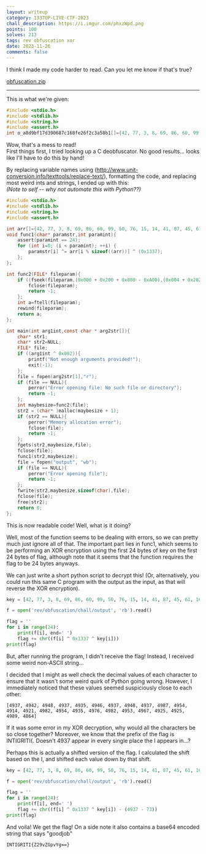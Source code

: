 ```yaml
---
layout: writeup
category: 1337UP-LIVE-CTF-2023
chall_description: https://i.imgur.com/phxzWpd.png
points: 100
solves: 213
tags: rev obfuscation xor
date: 2023-11-26
comments: false
---
```


I think I made my code harder to read. Can you let me know if that's true?  

[obfuscation.zip](https://github.com/Nightxade/ctf-writeups/assets/CTFs/1337-UP-LIVE-CTF-2023/obfuscation.zip) 

---

This is what we're given:
```c
#include <stdio.h>
#include <stdlib.h>
#include <string.h>
#include <assert.h>
int o_a8d9bf17d390687c168fe26f2c3a58b1[]={42, 77, 3, 8, 69, 86, 60, 99, 50, 76, 15, 14, 41, 87, 45, 61, 16, 50, 20, 5, 13, 33, 62, 70, 70, 77, 28, 85, 82, 26, 28, 32, 56, 22, 21, 48, 38, 42, 98, 20, 44, 66, 21, 55, 98, 17, 20, 93, 99, 54, 21, 43, 80, 99, 64, 98, 55, 3, 95, 16, 56, 62, 42, 83, 72, 23, 71, 61, 90, 14, 33, 45, 84, 25, 24, 96, 74, 2, 1, 92, 25, 33, 36, 6, 26, 14, 37, 33, 100, 3, 30, 1, 31, 31, 86, 92, 61, 86, 81, 38};void o_e5c0d3fd217ec5a6cd022874d7ffe0b9(char* o_0d88b09f1a0045467fd9afc4aa07208c,int o_8ce986b6b3a519615b6244d7fb2b62f8){assert(o_8ce986b6b3a519615b6244d7fb2b62f8 == 24);for (int o_b7290d834b61bc1707c4a86bad6bd5be=(0x0000000000000000 + 0x0000000000000200 + 0x0000000000000800 - 0x0000000000000A00);(o_b7290d834b61bc1707c4a86bad6bd5be < o_8ce986b6b3a519615b6244d7fb2b62f8) & !!(o_b7290d834b61bc1707c4a86bad6bd5be < o_8ce986b6b3a519615b6244d7fb2b62f8);++o_b7290d834b61bc1707c4a86bad6bd5be){o_0d88b09f1a0045467fd9afc4aa07208c[o_b7290d834b61bc1707c4a86bad6bd5be] ^= o_a8d9bf17d390687c168fe26f2c3a58b1[o_b7290d834b61bc1707c4a86bad6bd5be % sizeof((o_a8d9bf17d390687c168fe26f2c3a58b1))] ^ (0x000000000000266E + 0x0000000000001537 + 0x0000000000001B37 - 0x00000000000043A5);};};int o_0b97aabd0b9aa9e13aa47794b5f2236f(FILE* o_eb476a115ee8ac0bf24504a3d4580a7d){if ((fseek(o_eb476a115ee8ac0bf24504a3d4580a7d,(0x0000000000000000 + 0x0000000000000200 + 0x0000000000000800 - 0x0000000000000A00),(0x0000000000000004 + 0x0000000000000202 + 0x0000000000000802 - 0x0000000000000A06)) < (0x0000000000000000 + 0x0000000000000200 + 0x0000000000000800 - 0x0000000000000A00)) & !!(fseek(o_eb476a115ee8ac0bf24504a3d4580a7d,(0x0000000000000000 + 0x0000000000000200 + 0x0000000000000800 - 0x0000000000000A00),(0x0000000000000004 + 0x0000000000000202 + 0x0000000000000802 - 0x0000000000000A06)) < (0x0000000000000000 + 0x0000000000000200 + 0x0000000000000800 - 0x0000000000000A00))){fclose(o_eb476a115ee8ac0bf24504a3d4580a7d);return -(0x0000000000000002 + 0x0000000000000201 + 0x0000000000000801 - 0x0000000000000A03);};int o_6a9bff7d60c7b6a5994fcfc414626a59=ftell(o_eb476a115ee8ac0bf24504a3d4580a7d);rewind(o_eb476a115ee8ac0bf24504a3d4580a7d);return o_6a9bff7d60c7b6a5994fcfc414626a59;};int main(int o_f7555198c17cb3ded31a7035484d2431,const char * o_5e042cacd1c140691195c705f92970b7[]){char* o_3477329883c7cec16c17f91f8ad672df;char* o_dff85fa18ec0427292f5c00c89a0a9b4=NULL;FILE* o_fba04eb96883892ddecbb0f397b51bd7;if ((o_f7555198c17cb3ded31a7035484d2431 ^ 0x0000000000000002)){printf("\x4E""o\164 \x65""n\157u\x67""h\040a\x72""g\165m\x65""n\164s\x20""p\162o\x76""i\144e\x64""!");exit(-(0x0000000000000002 + 0x0000000000000201 + 0x0000000000000801 - 0x0000000000000A03));};o_fba04eb96883892ddecbb0f397b51bd7 = fopen(o_5e042cacd1c140691195c705f92970b7[(0x0000000000000002 + 0x0000000000000201 + 0x0000000000000801 - 0x0000000000000A03)],"\x72""");if (o_fba04eb96883892ddecbb0f397b51bd7 == NULL){perror("\x45""r\162o\x72"" \157p\x65""n\151n\x67"" \146i\x6C""e");return -(0x0000000000000002 + 0x0000000000000201 + 0x0000000000000801 - 0x0000000000000A03);};int o_102862e33b75e75f672f441cfa6f7640=o_0b97aabd0b9aa9e13aa47794b5f2236f(o_fba04eb96883892ddecbb0f397b51bd7);o_dff85fa18ec0427292f5c00c89a0a9b4 = (char* )malloc(o_102862e33b75e75f672f441cfa6f7640 + (0x0000000000000002 + 0x0000000000000201 + 0x0000000000000801 - 0x0000000000000A03));if (o_dff85fa18ec0427292f5c00c89a0a9b4 == NULL){perror("\x4D""e\155o\x72""y\040a\x6C""l\157c\x61""t\151o\x6E"" \145r\x72""o\162");fclose(o_fba04eb96883892ddecbb0f397b51bd7);return -(0x0000000000000002 + 0x0000000000000201 + 0x0000000000000801 - 0x0000000000000A03);};fgets(o_dff85fa18ec0427292f5c00c89a0a9b4,o_102862e33b75e75f672f441cfa6f7640,o_fba04eb96883892ddecbb0f397b51bd7);fclose(o_fba04eb96883892ddecbb0f397b51bd7);o_e5c0d3fd217ec5a6cd022874d7ffe0b9(o_dff85fa18ec0427292f5c00c89a0a9b4,o_102862e33b75e75f672f441cfa6f7640);o_fba04eb96883892ddecbb0f397b51bd7 = fopen("\x6F""u\164p\x75""t","\x77""b");if (o_fba04eb96883892ddecbb0f397b51bd7 == NULL){perror("\x45""r\162o\x72"" \157p\x65""n\151n\x67"" \146i\x6C""e");return -(0x0000000000000002 + 0x0000000000000201 + 0x0000000000000801 - 0x0000000000000A03);};fwrite(o_dff85fa18ec0427292f5c00c89a0a9b4,o_102862e33b75e75f672f441cfa6f7640,sizeof(char),o_fba04eb96883892ddecbb0f397b51bd7);fclose(o_fba04eb96883892ddecbb0f397b51bd7);free(o_dff85fa18ec0427292f5c00c89a0a9b4);return (0x0000000000000000 + 0x0000000000000200 + 0x0000000000000800 - 0x0000000000000A00);};
```

Wow, that's a mess to read!  
First things first, I tried looking up a C deobfuscator. No good results... looks like I'll have to do this by hand!  

By replacing variable names using (http://www.unit-conversion.info/texttools/replace-text/), formatting the code, and replacing most weird ints and strings, I ended up with this:  
*(Note to self -- why not automate this with Python??)*  
```c
#include <stdio.h>
#include <stdlib.h>
#include <string.h>
#include <assert.h>

int arr[]={42, 77, 3, 8, 69, 86, 60, 99, 50, 76, 15, 14, 41, 87, 45, 61, 16, 50, 20, 5, 13, 33, 62, 70, 70, 77, 28, 85, 82, 26, 28, 32, 56, 22, 21, 48, 38, 42, 98, 20, 44, 66, 21, 55, 98, 17, 20, 93, 99, 54, 21, 43, 80, 99, 64, 98, 55, 3, 95, 16, 56, 62, 42, 83, 72, 23, 71, 61, 90, 14, 33, 45, 84, 25, 24, 96, 74, 2, 1, 92, 25, 33, 36, 6, 26, 14, 37, 33, 100, 3, 30, 1, 31, 31, 86, 92, 61, 86, 81, 38};
void func1(char* paramstr,int paramint){
    assert(paramint == 24);
    for (int i=0; (i < paramint); ++i) {
        paramstr[i] ^= arr[i % sizeof((arr))] ^ (0x1337);
    };
};

int func2(FILE* fileparam){
    if ((fseek(fileparam,(0x000 + 0x200 + 0x800 - 0xA00),(0x004 + 0x202 + 0x802 - 0xA06)) < (0x000 + 0x200 + 0x800 - 0xA00)) & !!(fseek(fileparam,(0x000 + 0x200 + 0x800 - 0xA00),(0x004 + 0x202 + 0x802 - 0xA06)) < (0x000 + 0x200 + 0x800 - 0xA00))){
        fclose(fileparam);
        return -1;
    };
    int a=ftell(fileparam);
    rewind(fileparam);
    return a;
};

int main(int arg1int,const char * arg2str[]){
    char* str1;
    char* str2=NULL;
    FILE* file;
    if ((arg1int ^ 0x002)){
        printf("Not enough arguments provided!");
        exit(-1);
    };
    file = fopen(arg2str[1],"r");
    if (file == NULL){
        perror("Error opening file: No such file or directory");
        return -1;
    };
    int maybesize=func2(file);
    str2 = (char* )malloc(maybesize + 1);
    if (str2 == NULL){
        perror("Memory allocation error");
        fclose(file);
        return -1;
    };
    fgets(str2,maybesize,file);
    fclose(file);
    func1(str2,maybesize);
    file = fopen("output", "wb");
    if (file == NULL){
        perror("Error opening file");
        return -1;
    };
    fwrite(str2,maybesize,sizeof(char),file);
    fclose(file);
    free(str2);
    return 0;
};
```

This is now readable code! Well, what is it doing?  

Well, most of the function seems to be dealing with errors, so we can pretty much just ignore all of that. The important part lies in func1, which seems to be performing an XOR encryption using the first 24 bytes of key on the first 24 bytes of flag, although note that it seems that the function requires the flag to be 24 bytes anyways.  

We can just write a short python script to decrypt this! (Or, alternatively, you could run this same C program with the output as the input, as that will reverse the XOR encryption).  
```py
key = [42, 77, 3, 8, 69, 86, 60, 99, 50, 76, 15, 14, 41, 87, 45, 61, 16, 50, 20, 5, 13, 33, 62, 70, 70, 77, 28, 85, 82, 26, 28, 32, 56, 22, 21, 48, 38, 42, 98, 20, 44, 66, 21, 55, 98, 17, 20, 93, 99, 54, 21, 43, 80, 99, 64, 98, 55, 3, 95, 16, 56, 62, 42, 83, 72, 23, 71, 61, 90, 14, 33, 45, 84, 25, 24, 96, 74, 2, 1, 92, 25, 33, 36, 6, 26, 14, 37, 33, 100, 3, 30, 1, 31, 31, 86, 92, 61, 86, 81, 38]

f = open('rev/obfuscation/chall/output', 'rb').read()

flag = ''
for i in range(24):
    print(f[i], end=' ')
    flag += chr((f[i] ^ 0x1337 ^ key[i]))
print(flag)
```

But, after running the program, I didn't receive the flag! Instead, I received some weird non-ASCII string...  

I decided that I might as well check the decimal values of each character to ensure that it wasn't some weird quirk of Python going wrong. However, I immediately noticed that these values seemed suspiciously close to each other:  

    [4937, 4942, 4948, 4937, 4935, 4946, 4937, 4948, 4937, 4987, 4954, 4914, 4921, 4982, 4954, 4935, 4976, 4982, 4953, 4967, 4925, 4925, 4989, 4864]

If it was some error in my XOR decryption, why would all the characters be so close together? Moreover, we know that the prefix of the flag is INTIGRITI{. Doesn't 4937 appear in every single place the I appears in...?  

Perhaps this is actually a shifted version of the flag. I calculated the shift based on the I, and shifted each value down by that shift.  
```py
key = [42, 77, 3, 8, 69, 86, 60, 99, 50, 76, 15, 14, 41, 87, 45, 61, 16, 50, 20, 5, 13, 33, 62, 70, 70, 77, 28, 85, 82, 26, 28, 32, 56, 22, 21, 48, 38, 42, 98, 20, 44, 66, 21, 55, 98, 17, 20, 93, 99, 54, 21, 43, 80, 99, 64, 98, 55, 3, 95, 16, 56, 62, 42, 83, 72, 23, 71, 61, 90, 14, 33, 45, 84, 25, 24, 96, 74, 2, 1, 92, 25, 33, 36, 6, 26, 14, 37, 33, 100, 3, 30, 1, 31, 31, 86, 92, 61, 86, 81, 38]

f = open('rev/obfuscation/chall/output', 'rb').read()

flag = ''
for i in range(24):
    print(f[i], end=' ')
    flag += chr((f[i] ^ 0x1337 ^ key[i]) - (4937 - 73))
print(flag)
```
And voila! We get the flag! On a side note it also contains a base64 encoded string that says "goodjob"

    INTIGRITI{Z29vZGpvYg==}